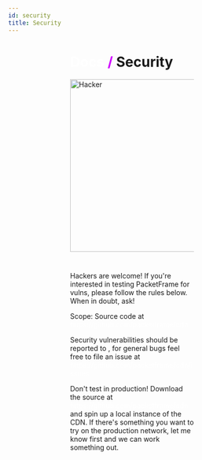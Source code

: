 ```yaml
---
id: security
title: Security
---
```


<script>
import Email from "../components/Email.svelte";
</script>

<div>

# <a href="#/docs">Docs</a> <span>/</span> Security

<img src="/static/img/main/hacker.svg" alt="Hacker">

Hackers are welcome! If you're interested in testing PacketFrame for vulns, please follow the rules below. When in doubt, ask!

Scope: Source code at https://github.com/packetframe/cdn

Security vulnerabilities should be reported to <Email/>, for general bugs feel free to file an issue at https://github.com/packetframe/cdn/issues 

Don't test in production! Download the source at https://github.com/packetframe/cdn and spin up a local instance of the CDN. If there's something you want to try on the production network, let me know first and we can work something out.

</div>

<style>
    div {
        margin: auto;
        width: 50%;
    }
    
    span {
        color: #d000ff;
    }
    
    a {
        color: white;
        text-decoration: none;
    }
    
    img {
        width: 350px;
        display: block;
        margin: auto auto 40px;
    }
</style>
